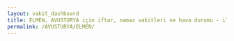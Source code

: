```yaml
---
layout: vakit_dashboard
title: ELMEN, AVUSTURYA için iftar, namaz vakitleri ve hava durumu - ilçe/eyalet seç
permalink: /AVUSTURYA/ELMEN/
---
```


<script type="text/javascript">
  var GLOBAL_COUNTRY = 'AVUSTURYA';
  var GLOBAL_CITY = 'ELMEN';
  var GLOBAL_STATE = '';
  var lat = 72;
  var lon = 21;
</script>
